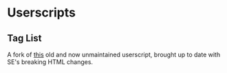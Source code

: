# Userscripts

## Tag List

A fork of [this](https://stackapps.com/questions/4207/burninator-toolkit) old and now unmaintained userscript, brought up to date with SE's breaking HTML changes.
